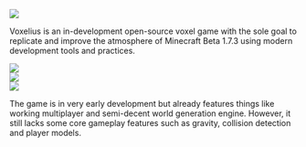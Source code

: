 ![](https://github.com/user-attachments/assets/e9db6d1e-411a-457d-b069-be41099d696c)

Voxelius is an in-development open-source voxel game with the sole goal to replicate and improve the atmosphere of Minecraft Beta 1.7.3 using modern development tools and practices.  

![](https://github.com/user-attachments/assets/48e435ab-58ee-4736-8948-9d56899fb687)  
![](https://github.com/user-attachments/assets/6c76c4ad-2c37-439a-a5b3-1052f99ce949)  
![](https://github.com/user-attachments/assets/877427a7-8af3-4573-9881-de4e0b33de6d)

The game is in very early development but already features things like working multiplayer and semi-decent world generation engine. However, it still lacks some core gameplay features such as gravity, collision detection and player models.  
